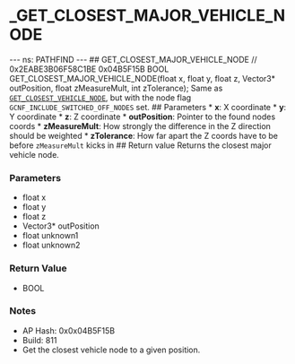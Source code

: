 # _GET_CLOSEST_MAJOR_VEHICLE_NODE

--- ns: PATHFIND --- ## GET_CLOSEST_MAJOR_VEHICLE_NODE  // 0x2EABE3B06F58C1BE 0x04B5F15B BOOL GET_CLOSEST_MAJOR_VEHICLE_NODE(float x, float y, float z, Vector3* outPosition, float zMeasureMult, int zTolerance);  Same as [`GET_CLOSEST_VEHICLE_NODE`](#_0x240A18690AE96513), but with the node flag `GCNF_INCLUDE_SWITCHED_OFF_NODES` set.  ## Parameters * **x**: X coordinate * **y**: Y coordinate * **z**: Z coordinate * **outPosition**: Pointer to the found nodes coords * **zMeasureMult**: How strongly the difference in the Z direction should be weighted * **zTolerance**: How far apart the Z coords have to be before `zMeasureMult` kicks in  ## Return value Returns the closest major vehicle node.

### Parameters
* float x
* float y
* float z
* Vector3* outPosition
* float unknown1
* float unknown2

### Return Value
* BOOL

### Notes
* AP Hash: 0x0x04B5F15B
* Build: 811
* Get the closest vehicle node to a given position.

